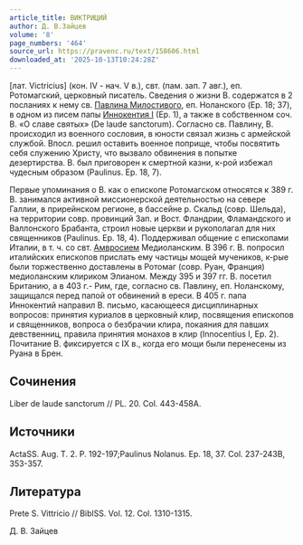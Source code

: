 ```yaml
---
article_title: ВИКТРИЦИЙ
author: Д. В.Зайцев
volume: '8'
page_numbers: '464'
source_url: https://pravenc.ru/text/158606.html
downloaded_at: '2025-10-13T10:24:28Z'
---
```


[лат. Victricius] (кон. IV - нач. V в.), свт. (пам. зап. 7 авг.), еп. Ротомагский, церковный писатель. Сведения о жизни В. содержатся в 2 посланиях к нему св. [Павлина Милостивого](<https://pravenc.ru/text/Павлин Милостивый.html>), еп. Ноланского (Ep. 18; 37), в одном из писем папы [Иннокентия I](<https://pravenc.ru/text/Иннокентия I.html>) (Ep. 1), а также в собственном соч. В. «О славе святых» (De laude sanctorum). Согласно св. Павлину, В. происходил из военного сословия, в юности связал жизнь с армейской службой. Впосл. решил оставить военное поприще, чтобы посвятить себя служению Христу, что вызвало обвинения в попытке дезертирства. В. был приговорен к смертной казни, к-рой избежал чудесным образом (Paulinus. Ep. 18, 7).

Первые упоминания о В. как о епископе Ротомагском относятся к 389 г. В. занимался активной миссионерской деятельностью на севере Галлии, в прирейнском регионе, в бассейне р. Скальд (совр. Шельда), на территории совр. провинций Зап. и Вост. Фландрии, Фламандского и Валлонского Брабанта, строил новые церкви и рукополагал для них священников (Paulinus. Ep. 18, 4). Поддерживал общение с епископами Италии, в т. ч. со свт. [Амвросием](https://pravenc.ru/text/Амвросий.html) Медиоланским. В 396 г. В. попросил италийских епископов прислать ему частицы мощей мучеников, к-рые были торжественно доставлены в Ротомаг (совр. Руан, Франция) медиоланским клириком Элианом. Между 395 и 397 гг. В. посетил Британию, а в 403 г.- Рим, где, согласно св. Павлину, еп. Ноланскому, защищался перед папой от обвинений в ереси. В 405 г. папа Иннокентий направил В. письмо, касающееся дисциплинарных вопросов: принятия куриалов в церковный клир, посвящения епископов и священников, вопроса о безбрачии клира, покаяния для павших девственниц, правила принятия монахов в клир (Innocentius I, Ep. 2). Почитание В. фиксируется с IX в., когда его мощи были перенесены из Руана в Брен.

## Сочинения

Liber de laude sanctorum // PL. 20. Col. 443-458A.

## Источники

ActaSS. Aug. T. 2. P. 192-197;Paulinus Nolanus. Ep. 18, 37. Col. 237-243B, 353-357.

## Литература

Prete S. Vittricio // BiblSS. Vol. 12. Col. 1310-1315.

Д. В.  Зайцев
